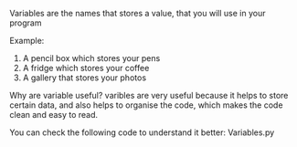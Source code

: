 Variables are the names that stores a value, that you will use in your program

Example:
1. A pencil box which stores your pens
2. A fridge which stores your coffee
3. A gallery that stores your photos

Why are variable useful?
varibles are very useful because it helps to store certain data,
and also helps to organise the code, which makes the code clean and easy to read.

You can check the following code to understand it better: Variables.py